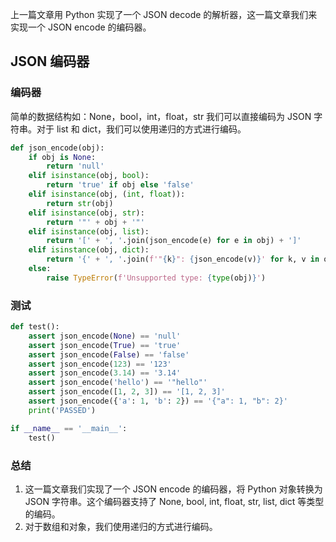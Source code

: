 
上一篇文章用 Python 实现了一个 JSON decode 的解析器，这一篇文章我们来实现一个 JSON encode 的编码器。

## JSON 编码器

### 编码器

简单的数据结构如：None，bool，int，float，str 我们可以直接编码为 JSON 字符串。对于 list 和 dict，我们可以使用递归的方式进行编码。

```py
def json_encode(obj):
    if obj is None:
        return 'null'
    elif isinstance(obj, bool):
        return 'true' if obj else 'false'
    elif isinstance(obj, (int, float)):
        return str(obj)
    elif isinstance(obj, str):
        return '"' + obj + '"'
    elif isinstance(obj, list):
        return '[' + ', '.join(json_encode(e) for e in obj) + ']'
    elif isinstance(obj, dict):
        return '{' + ', '.join(f'"{k}": {json_encode(v)}' for k, v in obj.items()) + '}'
    else:
        raise TypeError(f'Unsupported type: {type(obj)}')
```

### 测试

```py
def test():
    assert json_encode(None) == 'null'
    assert json_encode(True) == 'true'
    assert json_encode(False) == 'false'
    assert json_encode(123) == '123'
    assert json_encode(3.14) == '3.14'
    assert json_encode('hello') == '"hello"'
    assert json_encode([1, 2, 3]) == '[1, 2, 3]'
    assert json_encode({'a': 1, 'b': 2}) == '{"a": 1, "b": 2}'
    print('PASSED')

if __name__ == '__main__':
    test()
```

### 总结

1. 这一篇文章我们实现了一个 JSON encode 的编码器，将 Python 对象转换为 JSON 字符串。这个编码器支持了 None, bool, int, float, str, list, dict 等类型的编码。
2. 对于数组和对象，我们使用递归的方式进行编码。
